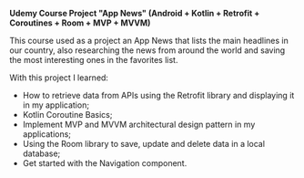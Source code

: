 <b>Udemy Course Project "App News" (Android + Kotlin + Retrofit + Coroutines + Room + MVP + MVVM)</b>

This course used as a project an App News that lists the main headlines in our country, also researching the news from around the world and saving the most interesting ones in the favorites list.

With this project I learned:

* How to retrieve data from APIs using the Retrofit library and displaying it in my application;
* Kotlin Coroutine Basics;
* Implement MVP and MVVM architectural design pattern in my applications;
* Using the Room library to save, update and delete data in a local database;
* Get started with the Navigation component.
